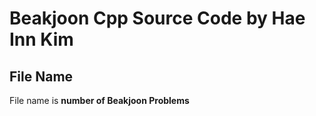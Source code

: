 # Beakjoon Cpp Source Code by Hae Inn Kim

## File Name

File name is **number of Beakjoon Problems**